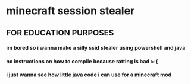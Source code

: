 # minecraft session stealer
## FOR EDUCATION PURPOSES
#### im bored so i wanna make a silly ssid stealer using powershell and java
#### no instructions on how to compile because ratting is bad >:(
#### i just wanna see how little java code i can use for a minecraft mod
